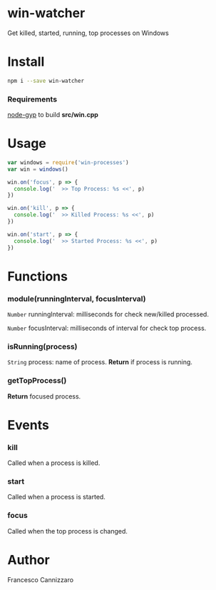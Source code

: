 # win-watcher
Get killed, started, running, top processes on Windows

# Install

```sh
npm i --save win-watcher
```

### Requirements
[node-gyp](https://github.com/nodejs/node-gyp#installation) to build **src/win.cpp**

# Usage

```javascript
var windows = require('win-processes')
var win = windows()

win.on('focus', p => {
  console.log('  >> Top Process: %s <<', p)
})

win.on('kill', p => {
  console.log('  >> Killed Process: %s <<', p)
})

win.on('start', p => {
  console.log('  >> Started Process: %s <<', p)
})
```

# Functions

### module(runningInterval, focusInterval)

`Number` runningInterval: milliseconds for check new/killed processed.

`Number` focusInterval: milliseconds of interval for check top process.

### isRunning(process)
`String` process: name of process.
**Return** if process is running.

### getTopProcess()
**Return** focused process.

# Events

### kill
Called when a process is killed.

### start
Called when a process is started.

### focus
Called when the top process is changed.

# Author
Francesco Cannizzaro
